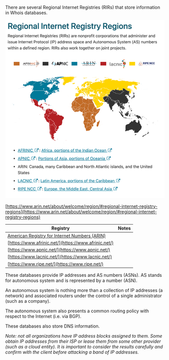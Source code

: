 There are several Regional Internet Registries (RIRs) that store information in Whois databases.

![](../../../../_attachments/regional_internet_registries.png)

[https://www.arin.net/about/welcome/region/#regional-internet-registry-regions](https://www.arin.net/about/welcome/region/#regional-internet-registry-regions)


| Registry                                                               | Notes |
| ---------------------------------------------------------------------- | ----- |
| [American Registry for Internet Numbers (ARIN)](https://www.arin.net/) |       |
| [https://www.afrinic.net/](https://www.afrinic.net/)                   |       |
| [https://www.apnic.net/](https://www.apnic.net/)                       |       |
| [https://www.lacnic.net/](https://www.lacnic.net/)                     |       |
| [https://www.ripe.net/](https://www.ripe.net/)                         |       |

These databases provide IP addresses and AS numbers (ASNs). AS stands for autonomous system and is represented by a number (ASN). 

An autonomous system is nothing more than a collection of IP addresses (a network) and associated routers under the control of a single administrator (such as a company). 

The autonomous system also presents a common routing policy with respect to the Internet (i.e. via BGP).

These databases also store DNS information.

*Note: not all organizations have IP address blocks assigned to them. Some obtain IP addresses from their ISP or lease them from some other provider (such as a cloud entity). It is important to consider the results carefully and confirm with the client before attacking a band of IP addresses.*